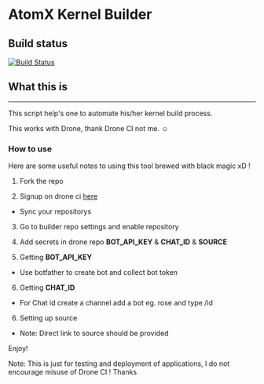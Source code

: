 # AtomX Kernel Builder

## Build status ##
[![Build Status](https://cloud.drone.io/api/badges/Divyanshu-Modi/AtomX-Kernel-Builder/status.svg?ref=refs/heads/main)](https://cloud.drone.io/Divyanshu-Modi/AtomX-Kernel-Builder)

## What this is ##
---------------------------------------------------------------------
This script help's one to automate his/her kernel build process.

This works with Drone, thank Drone CI not me. ☺️

### How to use ###

Here are some useful notes to using this tool brewed with black magic xD !

1. Fork the repo

2. Signup on drone ci [here](https://cloud.drone.io)
- Sync your repositorys

3. Go to builder repo settings and enable repository

4. Add secrets in drone repo **BOT_API_KEY** & **CHAT_ID** & **SOURCE**

5. Getting **BOT_API_KEY**
- Use botfather to create bot and collect bot token

6. Getting **CHAT_ID**
- For Chat id create a channel add a bot eg. rose and type /id

6. Setting up source
- Note: Direct link to source should be provided
 
Enjoy!

Note: This is just for testing and deployment of applications, I do not encourage misuse of Drone CI ! Thanks
